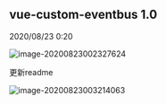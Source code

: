 ## vue-custom-eventbus 1.0

2020/08/23 0:20

![image-20200823002327624](C:\Users\Administrator\AppData\Roaming\Typora\typora-user-images\image-20200823002327624.png)

更新readme

![image-20200823003214063](C:\Users\Administrator\AppData\Roaming\Typora\typora-user-images\image-20200823003214063.png)